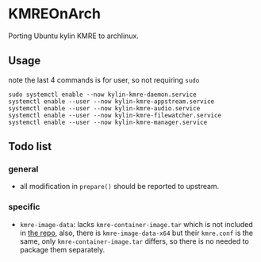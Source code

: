 # KMREOnArch
Porting Ubuntu kylin KMRE to archlinux.
## Usage
note the last 4 commands is for user, so not requiring `sudo`
```
sudo systemctl enable --now kylin-kmre-daemon.service
systemctl enable --user --now kylin-kmre-appstream.service
systemctl enable --user --now kylin-kmre-audio.service
systemctl enable --user --now kylin-kmre-filewatcher.service
systemctl enable --user --now kylin-kmre-manager.service
```

## Todo list
### general
- all modification in `prepare()` should be reported to upstream.

### specific
- `kmre-image-data`: lacks `kmre-container-image.tar` which is not included in [the repo](https://gitee.com/openkylin/kylin-kmre-image-data), also, there is `kmre-image-data-x64` but their `kmre.conf` is the same, only `kmre-container-image.tar` differs, so there is no needed to package them separately.

